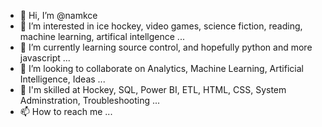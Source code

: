 - 👋 Hi, I’m @namkce
- 👀 I’m interested in ice hockey, video games, science fiction, reading, machine learning, artifical intellgence  ...
- 🌱 I’m currently learning source control, and hopefully python and more javascript ...
- 💞️ I’m looking to collaborate on Analytics, Machine Learning, Artificial Intelligence, Ideas ...
- 🏒 I'm skilled at Hockey, SQL, Power BI, ETL, HTML, CSS, System Adminstration, Troubleshooting ...
- 📫 How to reach me <not disclosed yet> ...

<!---
namkce/namkce is a ✨ special ✨ repository because its `README.md` (this file) appears on your GitHub profile.
You can click the Preview link to take a look at your changes.
--->
